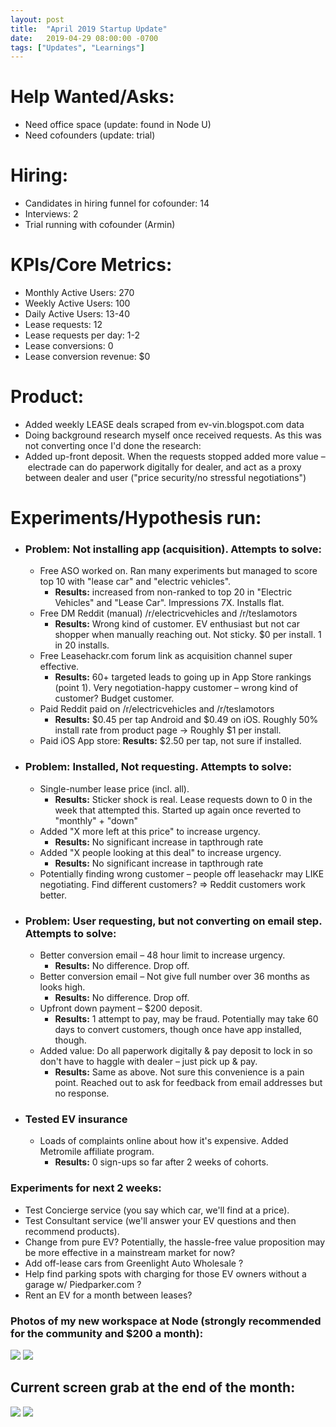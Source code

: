 ```yaml
---
layout: post
title:  "April 2019 Startup Update"
date:   2019-04-29 08:00:00 -0700
tags: ["Updates", "Learnings"]
---
```


# Help Wanted/Asks:
* Need office space (update: found in Node U)
* Need cofounders (update: trial)

# Hiring: 
* Candidates in hiring funnel for cofounder: 14
* Interviews: 2
* Trial running with cofounder (Armin)

# KPIs/Core Metrics:
* Monthly Active Users: 270
* Weekly Active Users: 100
* Daily Active Users: 13-40
* Lease requests: 12
* Lease requests per day: 1-2
* Lease conversions: 0
* Lease conversion revenue: $0

# Product:
* Added weekly LEASE deals scraped from ev-vin.blogspot.com data
* Doing background research myself once received requests. As this was not converting once I'd done the research:
* Added up-front deposit. When the requests stopped added more value – electrade can do paperwork digitally for dealer, and act as a proxy between dealer and user ("price security/no stressful negotiations")

# Experiments/Hypothesis run:
* ### **Problem: Not installing app (acquisition). Attempts to solve:**
	* Free ASO worked on. Ran many experiments but managed to score top 10 with "lease car" and "electric vehicles".
		* **Results:** increased from non-ranked to top 20 in "Electric Vehicles" and "Lease Car". Impressions 7X. Installs flat.
	* Free DM Reddit (manual) /r/electricvehicles and /r/teslamotors
		* **Results:** Wrong kind of customer. EV enthusiast but not car shopper when manually reaching out. Not sticky. $0 per install. 1 in 20 installs.
	* Free Leasehackr.com forum link as acquisition channel super effective.
		* **Results:** 60+ targeted leads to going up in App Store rankings (point 1). Very negotiation-happy customer – wrong kind of customer? Budget customer.
	* Paid Reddit paid on /r/electricvehicles and /r/teslamotors
		*  **Results:** $0.45 per tap Android and $0.49 on iOS. Roughly 50% install rate from product page -> Roughly $1 per install.
	* Paid iOS App store:
		**Results:** $2.50 per tap, not sure if installed.


* ### **Problem: Installed, Not requesting. Attempts to solve:**
	* Single-number lease price (incl. all). 
		* **Results:** Sticker shock is real. Lease requests down to 0 in the week that attempted this. Started up again once reverted to "monthly" + "down"
	* Added "X more left at this price" to increase urgency. 
		* **Results:** No significant increase in tapthrough rate
	* Added "X people looking at this deal" to increase urgency. 
		* **Results:** No significant increase in tapthrough rate
	* Potentially finding wrong customer – people off leasehackr may LIKE negotiating. Find different customers? => Reddit customers work better.


* ### **Problem: User requesting, but not converting on email step. Attempts to solve:**
	* Better conversion email – 48 hour limit to increase urgency.
		* **Results:** No difference. Drop off.
	* Better conversion email – Not give full number over 36 months as looks high.
		* **Results:** No difference. Drop off.
	* Upfront down payment – $200 deposit.
		* **Results:** 1 attempt to pay, may be fraud. Potentially may take 60 days to convert customers, though once have app installed, though.
	* Added value: Do all paperwork digitally & pay deposit to lock in so don't have to haggle with dealer – just pick up & pay.
		* **Results:** Same as above. Not sure this convenience is a pain point. Reached out to ask for feedback from email addresses but no response.


* ### **Tested EV insurance**
	* Loads of complaints online about how it's expensive. Added Metromile affiliate program.
		* **Results:** 0 sign-ups so far after 2 weeks of cohorts.

### Experiments for next 2 weeks:
* Test Concierge service (you say which car, we'll find at a price).
* Test Consultant service (we'll answer your EV questions and then recommend products).
* Change from pure EV? Potentially, the hassle-free value proposition may be more effective in a mainstream market for now?
* Add off-lease cars from Greenlight Auto Wholesale ?
* Help find parking spots with charging for those EV owners without a garage w/ Piedparker.com ?
* Rent an EV for a month between leases?


### Photos of my new workspace at Node (strongly recommended for the community and $200 a month):

![](/startup-updates-6/NodeU1.JPG)
![](/startup-updates-6/NodeU2.JPG)

## Current screen grab at the end of the month:

![](/startup-updates-6/demo.jpg)
![](/startup-updates-6/demo2.jpg)